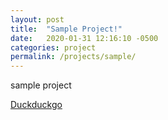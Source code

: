 ```yaml
---
layout: post
title:  "Sample Project!"
date:   2020-01-31 12:16:10 -0500
categories: project
permalink: /projects/sample/
---
```


sample project

[Duckduckgo](https://www.duckduckgo.com)
